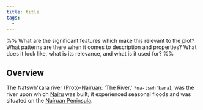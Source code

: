 ```yaml
---
title: title
tags:
  - 
---
```

%%
What are the significant features which make this relevant to the plot?
What patterns are there when it comes to description and properties?
What does it look like, what is its relevance, and what is it used for?
%%

## Overview
The Natswh'kara river ([Proto-Nairuan](languages/proto-nairuan.md): 'The River,' `*na-tswh'kara`), was the river upon which [Naíru](locations/nairu.md) was built; it experienced seasonal floods and was situated on the [Naíruan Peninsula](locations/nairuan-peninsula.md).
